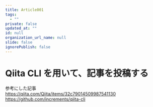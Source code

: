```yaml
---
title: Article001
tags:
  - ""
private: false
updated_at: ""
id: null
organization_url_name: null
slide: false
ignorePublish: false
---
```


# Qiita CLI を用いて、記事を投稿する

参考にした記事  
https://qiita.com/Qiita/items/32c79014509987541130  
https://github.com/increments/qiita-cli
